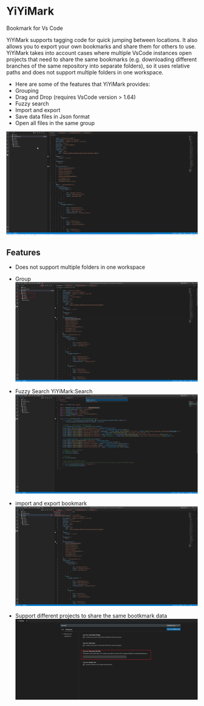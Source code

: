 # YiYiMark
Bookmark for Vs Code

YiYiMark supports tagging code for quick jumping between locations. It also allows you to export your own bookmarks and share them for others to use.
YiYiMark takes into account cases where multiple VsCode instances open projects that need to share the same bookmarks (e.g. downloading different branches of the same repository into separate folders), so it uses relative paths and does not support multiple folders in one workspace.

* Here are some of the features that YiYiMark provides:
* Grouping
* Drag and Drop (requires VsCode version > 1.64)
* Fuzzy search
* Import and export
* Save data files in Json format
* Open all files in the same group

![YiYiMark](https://github.com/ccalfje/YiYiMark/blob/master/readme_media/feature.gif)

## Features

* Does not support multiple folders in one workspace

* Group 
![group](https://github.com/ccalfje/YiYiMark/blob/master/readme_media/group.png)

* Fuzzy Search
YiYiMark:Search
![search](https://github.com/ccalfje/YiYiMark/blob/master/readme_media/search.png)

* import and export bookmark
![import](https://github.com/ccalfje/YiYiMark/blob/master/readme_media/importexport.png)

* Support different projects to share the same bootkmark data 
![mutiprojectonedata](https://github.com/ccalfje/YiYiMark/blob/master/readme_media/mutiprojectonedata.png)